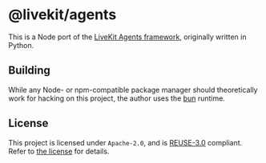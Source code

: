 <!--
SPDX-FileCopyrightText: 2024 LiveKit, Inc.
SPDX-FileCopyrightText: 2024 aoife cassidy <aoife@cassidy.sh>

SPDX-License-Identifier: Apache-2.0
-->

# @livekit/agents

This is a Node port of the [LiveKit Agents framework](https://livekit.io/agents), originally written in Python.

## Building
While any Node- or npm-compatible package manager should theoretically work for hacking on this project, the author uses the [bun](https://bun.sh) runtime.

## License
This project is licensed under `Apache-2.0`, and is [REUSE-3.0](https://reuse.software) compliant. Refer to [the license](LICENSES/Apache-2.0.txt) for details.
